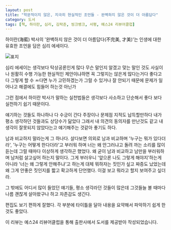 ```yaml
---
layout: post
title: "학문적이지 않은, 지극히 현실적인 조언들 - 완벽하지 않은 것이 더 아름답다"
category: 도서
tags: [책, 하이란, 심리, 김락준, 씽크뱅크, 서평, 예스24 리뷰어클럽]
---
```


하이란(海藍) 박사의 '완벽하지 않은 것이 더 아름답다(不完美, 才美)'는
인생에 대한 유효한 조언을 담은 심리 에세이다.

![표지](https://lh3.googleusercontent.com/-PAEXBf4cySY/Wd-AdiS4EvI/AAAAAAAAY5o/XnIHnGhc3ggwRkBuL6OwyCjMOmcitsq2wCE0YBhgL/s480/not-perfect-but-beautiful-book.jpg)

심리 에세이는 생각보다 탁상공론인게 많다
무슨 말인지 알겠고 맞는 말인 것도 사실이나
원활히 수행 가능한 현실적인 제안이냐하면 꼭 그렇지는 않은게 많다는거다
좋다고 다 그렇게 할 수 ㅆ다면 누가 고민하겠는가
그럴 수 있거나 잘 안되기 때문에 문제가 일어나고 해결에도 힘들어 하는것 아닌가

그런 점에서 하이란 박사가 말하는 실천법들은 생각보다 사소하고 단순해서 좋다
보다 실천하기 쉽기 때문이다.

얘기하는 것들도 하나하나 다 수긍이 간다
주장이나 문제점 지적도 납득할만하다
내가 평소 생각하던 것들과도 상당수가 닮았다
그래서 내 의견의 동의자를 만난것도 같고
내 생각이 잘못되지 않았다는고 얘기해주는 것같아 좋기도 하다.

남과 비교하지 말라는게 그 하나다.
살다보면 의외로 남과 비교하며 '누구는 뭐가 있다더라', '누구는 어떻게 한다더라'고 부러워 하며 너는 왜 안그러냐고 돌려 까는 소리를 많이 듣는데
그럴 때마다 이상하게 생각하곤 했었다.
왜 굳이 남과 비교하고 남만을 부러워하며 남처럼 살고싶어 하는지 말이다.
그게 부러우니 '앞으론 나도 그렇게 해야지'하는게 아니라
'너는 왜 그렇게 안해주냐'고 하는게
대체 뭐하자는 짓인가 싶고 짜증도 났었는데
왜 그게 안좋은 짓인지를 짧고 확고하게 단언했다.
이걸 보고 뭐라고 할지 보여주고 싶더라.

그 밖에도 어디서 많이 들었던 얘기들,
평소 생각라던 것들이 많은데
그것들늘 볼 때마다 나름 괜찮게 살아왔구나 하고 자존감도 생긴다.

편집도 보기 편하게 잘했다.
각 부분에 타이틀을 달아 내용을 요약해서 파악하기 쉽게 한것도 좋았다.



<div class="im im-info">
이 리뷰는 예스24 리뷰어클럽을 통해 출판사에서 도서를 제공받아 작성되었습니다.
</div>
